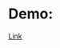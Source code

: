 # Demo:
[Link](https://github.com/Jamescuii/JamesCui400Projects/assets/122611174/c06f160a-cf76-47a3-9c25-0feb514c3c6f)
